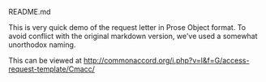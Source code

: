 README.md

This is very quick demo of the request letter in Prose Object format.  To avoid conflict with the original markdown version, we've used a somewhat unorthodox naming.

This can be viewed at http://commonaccord.org/i.php?v=l&f=G/access-request-template/Cmacc/
